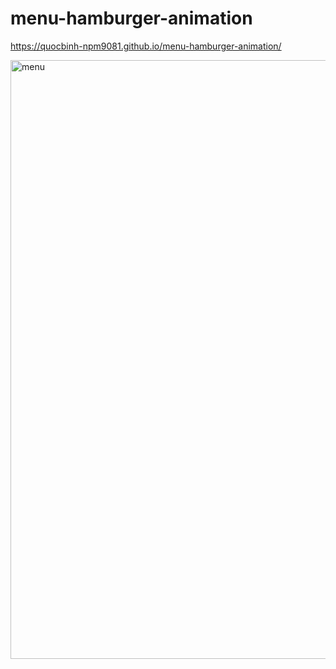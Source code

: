 # menu-hamburger-animation

https://quocbinh-npm9081.github.io/menu-hamburger-animation/

<img width="958" alt="menu" src="https://user-images.githubusercontent.com/68917523/149098875-c2e5851f-16cc-4292-ad28-a26b466b5003.png">
